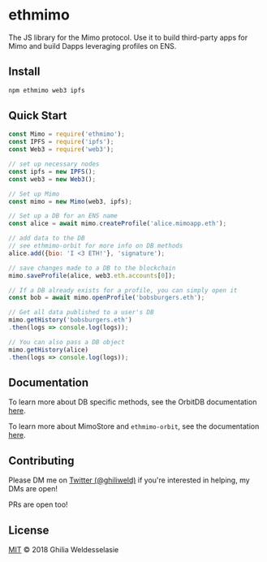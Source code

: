 # ethmimo
The JS library for the Mimo protocol. Use it to build third-party apps for Mimo and build Dapps leveraging profiles on ENS.

## Install
```sh
npm ethmimo web3 ipfs
```

## Quick Start

```js
const Mimo = require('ethmimo');
const IPFS = require('ipfs');
const Web3 = require('web3');

// set up necessary nodes
const ipfs = new IPFS();
const web3 = new Web3();

// Set up Mimo
const mimo = new Mimo(web3, ipfs);

// Set up a DB for an ENS name
const alice = await mimo.createProfile('alice.mimoapp.eth');

// add data to the DB
// see ethmimo-orbit for more info on DB methods
alice.add({bio: 'I <3 ETH!'}, 'signature');

// save changes made to a DB to the blockchain
mimo.saveProfile(alice, web3.eth.accounts[0]);

// If a DB already exists for a profile, you can simply open it
const bob = await mimo.openProfile('bobsburgers.eth');

// Get all data published to a user's DB
mimo.getHistory('bobsburgers.eth')
.then(logs => console.log(logs));

// You can also pass a DB object
mimo.getHistory(alice)
.then(logs => console.log(logs));
```

## Documentation

To learn more about DB specific methods, see the OrbitDB documentation [here](https://github.com/orbitdb/orbit-db).

To learn more about MimoStore and `ethmimo-orbit`, see the documentation [here](https://github.com/ethmimo/mimo-orbit).

## Contributing
Please DM me on [Twitter (@ghiliweld)](https://twitter.com/ghiliweld) if you're interested in helping, my DMs are open!

PRs are open too!

## License

[MIT](LICENSE) © 2018 Ghilia Weldesselasie
